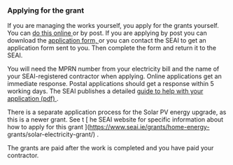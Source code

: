 ###  Applying for the grant

If you are managing the works yourself, you apply for the grants yourself. You
can [ do this online
](https://hes.seai.ie/GrantProcess/ApplyForGrantAfterWizard.aspx) or by post.
If you are applying by post you can download the [ application form,
](https://www.seai.ie/resources/forms/Homeowner-Application-Form.pdf) or you
can contact the SEAI to get an application form sent to you. Then complete the
form and return it to the SEAI.

You will need the MPRN number from your electricity bill and the name of your
SEAI-registered contractor when applying. Online applications get an immediate
response. Postal applications should get a response within 5 working days. The
SEAI publishes a detailed [ guide to help with your application (pdf)
](https://www.seai.ie/resources/publications/Homeowner-Application-Guide.pdf)
.

There is a separate application process for the Solar PV energy upgrade, as
this is a newer grant. See t [ he SEAI website for specific information about
how to apply for this grant ](https://www.seai.ie/grants/home-energy-
grants/solar-electricity-grant/) .

The grants are paid after the work is completed and you have paid your
contractor.
